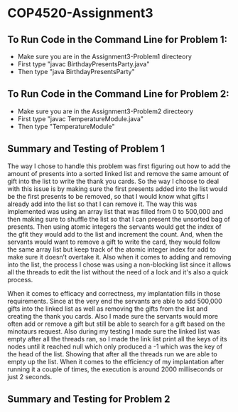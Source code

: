 # COP4520-Assignment3

## To Run Code in the Command Line for Problem 1:
* Make sure you are in the Assignment3-Problem1 directeory
* First type "javac BirthdayPresentsParty.java"
* Then type "java BirthdayPresentsParty"

## To Run Code in the Command Line for Problem 2:
* Make sure you are in the Assignment3-Problem2 directeory
* First type "javac TemperatureModule.java"
* Then type "TemperatureModule"

## Summary and Testing of Problem 1
The way I chose to handle this problem was first figuring out how to add the amount of presents into a sorted linked list and remove the same amount of gift into the list to write the thank you cards. So the way I choose to deal with this issue is by making sure the first presents added into the list would be the first presents to be removed, so that I would know what gifts I already add into the list so that I can remove it. The way this was implemented was using an array list that was filled from 0 to 500,000 and then making sure to shuffle the list so that I can present the unsorted bag of presents. Then using atomic integers the servants would get the index of the gfit they would add to the list and increment the count. And, when the servants would want to remove a gift to write the card, they would follow the same array list but keep track of the atomic integer index for add to make sure it doesn’t overtake it. Also when it comes to adding and removing into the list, the process I chose was using a non-blocking list since it allows all the threads to edit the list without the need of a lock and it's also a quick process. 

When it comes to efficacy and correctness, my implantation fills in those requirements. Since at the very end the servants are able to add 500,000 gifts into the linked list as well as removing the gifts from the list and creating the thank you cards. Also I made sure the servants would more often add or remove a gift but still be able to search for a gift based on the minotaurs request. Also during my testing I made sure the linked list was empty after all the threads ran, so I made the link list print all the keys of its nodes until it reached null which only produced a -1 which was the key of the head of the list. Showing that after all the threads run we are able to empty up the list. When it comes to the efficiency of my implantation after running it a couple of times, the execution is around 2000 milliseconds or just 2 seconds. 

## Summary and Testing for Problem 2

